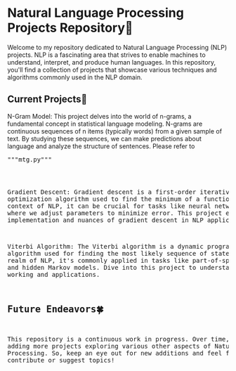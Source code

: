 # Natural Language Processing Projects Repository💫

Welcome to my repository dedicated to Natural Language Processing (NLP) projects. NLP is a fascinating area that strives to enable machines to understand, interpret, and produce human languages. In this repository, you'll find a collection of projects that showcase various techniques and algorithms commonly used in the NLP domain.

## Current Projects🐌
N-Gram Model: This project delves into the world of n-grams, a fundamental concept in statistical language modeling. N-grams are continuous sequences of n items (typically words) from a given sample of text. By studying these sequences, we can make predictions about language and analyze the structure of sentences. Please refer to <pre> """mtg.py""" <pre>

Gradient Descent: Gradient descent is a first-order iterative optimization algorithm used to find the minimum of a function. In the context of NLP, it can be crucial for tasks like neural network training where we adjust parameters to minimize error. This project explores the implementation and nuances of gradient descent in NLP applications.

Viterbi Algorithm: The Viterbi algorithm is a dynamic programming algorithm used for finding the most likely sequence of states. In the realm of NLP, it's commonly applied in tasks like part-of-speech tagging and hidden Markov models. Dive into this project to understand its working and applications.

## Future Endeavors🍀
This repository is a continuous work in progress. Over time, I'll be adding more projects exploring various other aspects of Natural Language Processing. So, keep an eye out for new additions and feel free to contribute or suggest topics!
